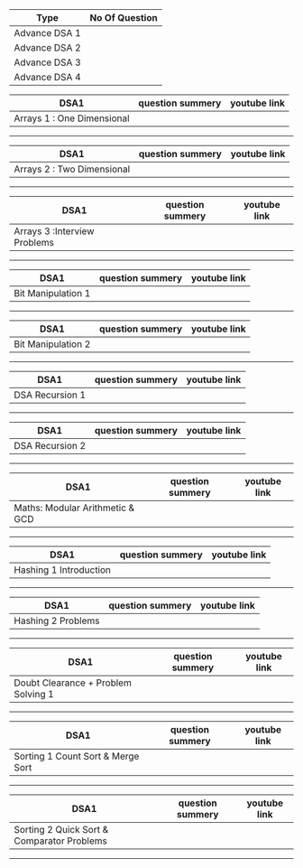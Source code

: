 | Type            | No Of Question | 
| -------------   | -------------  | 
| Advance DSA 1   |                | 
| Advance DSA 2   |                |
| Advance DSA 3   |                |
| Advance DSA 4   |                |


| DSA1                                       | question summery | youtube link       |
| ------------------------------------       | -------------    |  -------------     |
| Arrays 1 : One Dimensional                 |                  |                    |



------------------------------------------------------------------------------------------------------------


| DSA1                                       | question summery | youtube link       |
| ------------------------------------       | -------------    |  -------------     |
| Arrays 2 : Two Dimensional                 |                  |                    |      



------------------------------------------------------------------------------------------------------------


| DSA1                                       | question summery | youtube link       |
| ------------------------------------       | -------------    |  -------------     |
| Arrays 3 :Interview Problems               |                  |                    |



------------------------------------------------------------------------------------------------------------


| DSA1                                       | question summery | youtube link       |
| ------------------------------------       | -------------    |  -------------     |
| Bit Manipulation 1                         |                  |                    |



------------------------------------------------------------------------------------------------------------


| DSA1                                       | question summery | youtube link       |
| ------------------------------------       | -------------    |  -------------     |
| Bit Manipulation 2                         |                  |                    |



------------------------------------------------------------------------------------------------------------


| DSA1                                       | question summery | youtube link       |
| ------------------------------------       | -------------    |  -------------     |
| DSA Recursion 1                            |                  |                    |



------------------------------------------------------------------------------------------------------------


| DSA1                                       | question summery | youtube link       |
| ------------------------------------       | -------------    |  -------------     |
| DSA Recursion 2                            |                  |                    |


------------------------------------------------------------------------------------------------------------



| DSA1                                       | question summery | youtube link       |
| ------------------------------------       | -------------    |  -------------     |
| Maths: Modular Arithmetic & GCD            |                  |                    |



------------------------------------------------------------------------------------------------------------


| DSA1                                       | question summery | youtube link       |
| ------------------------------------       | -------------    |  -------------     |
| Hashing 1 Introduction              |                  |                    |



------------------------------------------------------------------------------------------------------------


| DSA1                                       | question summery | youtube link       |
| ------------------------------------       | -------------    |  -------------     |
| Hashing 2 Problems                  |                  |                    |



------------------------------------------------------------------------------------------------------------


| DSA1                                       | question summery | youtube link       |
| ------------------------------------       | -------------    |  -------------     |
| Doubt Clearance + Problem Solving 1        |                  |                    |


------------------------------------------------------------------------------------------------------------



| DSA1                                       | question summery | youtube link       |
| ------------------------------------       | -------------    |  -------------     |
| Sorting 1 Count Sort & Merge Sort          |                  |                    |



------------------------------------------------------------------------------------------------------------


| DSA1                                       | question summery | youtube link       |
| ------------------------------------       | -------------    |  -------------     |
| Sorting 2 Quick Sort & Comparator Problems |                  |                    |
    


------------------------------------------------------------------------------------------------------------
